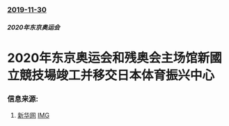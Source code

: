 ### [2019-11-30](/news/2019/11/30/index.md)

##### 2020年东京奥运会
#  2020年东京奥运会和残奥会主场馆新國立競技場竣工并移交日本体育振兴中心 




### 信息来源:

1. [新华网](http://sports.xinhuanet.com/c/2019-12/02/c_1125294931.htm) [IMG](http://sports.news.cn/images/2017logo_fx.jpg)
